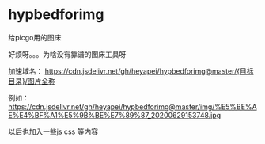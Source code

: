 # hypbedforimg
给picgo用的图床

 好烦呀。。。为啥没有靠谱的图床工具呀
 
 加速域名：
 https://cdn.jsdelivr.net/gh/heyapei/hypbedforimg@master/{目标目录}/图片全称
 
 例如：
 https://cdn.jsdelivr.net/gh/heyapei/hypbedforimg@master/img/%E5%BE%AE%E4%BF%A1%E5%9B%BE%E7%89%87_20200629153748.jpg
 
 以后也加入一些js css 等内容



